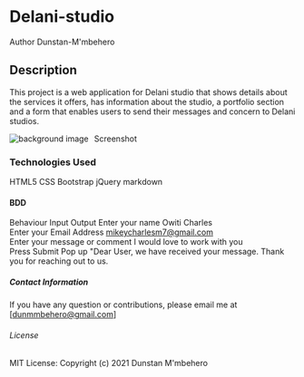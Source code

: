 # Delani-studio
Author
Dunstan-M'mbehero

## Description
This project is a web application for Delani studio that shows details about the services it offers, has information about the studio, a portfolio section and a form that enables users to send their messages and concern to Delani studios.

Screenshot
<img src="h_img.jpg"
     alt="background image"
     style="float: left; margin-right: 10px;" />


### Technologies Used
HTML5
CSS
Bootstrap
jQuery
markdown
#### BDD
Behaviour	Input	Output
Enter your name	Owiti Charles	
Enter your Email Address	mikeycharlesm7@gmail.com	
Enter your message or comment	I would love to work with you	
Press Submit		Pop up "Dear User, we have received your message. Thank you for reaching out to us.

##### Contact Information
If you have any question or contributions, please email me at [dunmmbehero@gmail.com]

###### License
MIT License:
Copyright (c) 2021 Dunstan M'mbehero